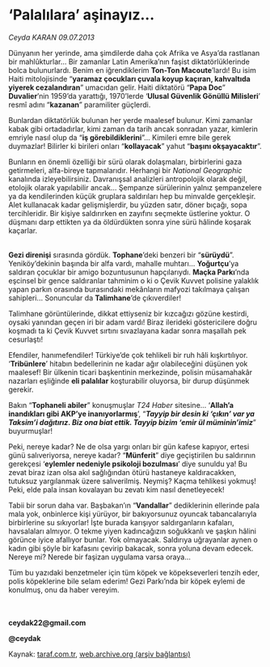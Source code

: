 # ‘Palalılara’ aşinayız...

*Ceyda KARAN 09.07.2013*

<div class="yazi"><p>Dünyanın her yerinde, ama şimdilerde daha çok Afrika ve Asya’da rastlanan bir mahlûkturlar... Bir zamanlar Latin Amerika’nın faşist diktatörlüklerinde bolca bulunurlardı. Benim en iğrendiklerim <b>Ton-Ton Macoute</b>’lardı! Bu isim Haiti mitolojisinde “<b>yaramaz çocukları çuvala koyup kaçıran, kahvaltıda yiyerek cezalandıran</b>” umacıdan gelir. Haiti diktatörü “<b>Papa Doc</b>” <b>Duvalier</b>’nin 1959’da yarattığı, 1970’lerde ‘<b>Ulusal Güvenlik Gönüllü Milisleri</b>’ resmî adını “<b>kazanan</b>” paramiliter güçlerdi. </p>
<p>Bunlardan diktatörlük bulunan her yerde maalesef bulunur. Kimi zamanlar kabak gibi ortadadırlar, kimi zaman da tarih ancak sonradan yazar, kimlerin emriyle nasıl olup da “<b>iş görebildiklerini</b>”... Kimileri emre bile gerek duymazlar! Bilirler ki birileri onları “<b>kollayacak</b>” yahut “<b>başını okşayacaktır</b>”. </p>
<p>Bunların en önemli özelliği bir sürü olarak dolaşmaları, birbirlerini gaza getirmeleri, alfa-bireye tapmalarıdır. Herhangi bir <i>National Geographic</i> kanalında izleyebilirsiniz. Davranışsal analizleri antropolojik olarak değil, etolojik olarak yapılabilir ancak... Şempanze sürülerinin yalnız şempanzelere ya da kendilerinden küçük gruplara saldırıları hep bu minvalde gerçekleşir. Alet kullanacak kadar gelişmişlerdir, bu yüzden satır, döner bıçağı, sopa tercihleridir. Bir kişiye saldırırken en zayıfını seçmekte üstlerine yoktur. O düşmanı darp ettikten ya da öldürdükten sonra yine sürü hâlinde koşarak kaçarlar. </p>
<p><b><br/>Gezi direnişi</b> sırasında gördük. <b>Tophane</b>’deki benzeri bir “<b>sürüydü</b>”. Yeniköy’dekinin başında bir alfa vardı, mahalle muhtarı... <b>Yoğurtçu</b>’ya saldıran çocuklar bir amigo bozuntusunun hapçılarıydı. <b>Maçka Parkı</b>’nda eşcinsel bir gence saldıranlar tahminim o ki o Çevik Kuvvet polisine yalaklık yapan parkın orasında burasındaki mekânların mafyozi takılmaya çalışan sahipleri... Sonuncular da <b>Talimhane</b>’de çıkıverdiler!</p>
<p>Talimhane görüntülerinde, dikkat ettiyseniz bir kızcağızı gözüne kestirdi, oysaki yanından geçen iri bir adam vardı! Biraz ilerideki göstericilere doğru koşmadı ta ki Çevik Kuvvet sırtını sıvazlayana kadar sonra maşallah pek cesurlaştı! </p>
<p>Efendiler, hanımefendiler! Türkiye’de çok tehlikeli bir ruh hâli kışkırtılıyor. ‘<b>Tribünlere</b>’ hitabın bedellerinin ne kadar ağır olabileceğini düşünen yok maalesef! Bir ülkenin ticari başkentinin merkezinde, polisin müsamahakâr nazarları eşliğinde <b>eli palalılar</b> koşturabilir oluyorsa, bir durup düşünmek gerekir. </p>
<p>Bakın “<b>Tophaneli abiler</b>” konuşmuşlar <i>T24 Haber</i> sitesine... ‘<b>Allah’a inandıkları gibi AKP’ye inanıyorlarmış</b>’, “<b><i>Tayyip bir desin ki ‘çıkın’ var ya Taksim’i dağıtırız. Biz ona biat ettik. Tayyip bizim ‘emir ül müminin’imiz</i></b>” buyurmuşlar! </p>
<p>Peki, nereye kadar? Ne de olsa yargı onları bir gün kafese kapıyor, ertesi günü salıveriyorsa, nereye kadar? “<b>Münferit</b>” diye geçiştirilen bu saldırının gerekçesi ‘<b>eylemler nedeniyle psikoloji bozulması</b>’ diye sunuldu ya! Bu zevat biraz izan olsa akıl sağlığından ötürü hastaneye kaldıracakken, tutuksuz yargılanmak üzere salıverilmiş. Neymiş? Kaçma tehlikesi yokmuş! Peki, elde pala insan kovalayan bu zevatı kim nasıl denetleyecek!</p>
<p>Tabii bir sorun daha var. Başbakan’ın “<b>Vandallar</b>” dediklerinin ellerinde pala mala yok, onbinlerce kişi yürüyor, bir bakıyorsunuz oyuncak tabancalarıyla birbirlerine su sıkıyorlar! İşte burada karışıyor saldırganların kafaları, havsalaları almıyor. O tekme yiyen kadıncağızın soğukkanlı ve şaşkın hâlini görünce iyice afallıyor bunlar. Yok olmayacak. Saldırıya uğrayanlar aynen o kadın gibi şöyle bir kafasını çevirip bakacak, sonra yoluna devam edecek. Nereye mi? Nerede bir faşizan uygulama varsa oraya... </p>
<p>Tüm bu yazıdaki benzetmeler için tüm köpek ve köpekseverleri tenzih eder, polis köpeklerine bile selam ederim! Gezi Parkı’nda bir köpek eylemi de konulmuş, onu da haber vereyim. </p>
<p><b><br/><br/>ceydak22@gmail.com</b></p>
<p><b>@ceydak</b></p>
</div>

Kaynak: [taraf.com.tr](http://www.taraf.com.tr:80/ceyda-karan-2/makale-palalilara-asinayiz.htm), [web.archive.org (arşiv bağlantısı)](http://web.archive.org/web/20130713070402/http://www.taraf.com.tr:80/ceyda-karan-2/makale-palalilara-asinayiz.htm)
